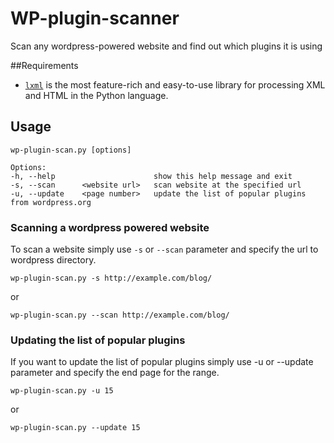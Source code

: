 # WP-plugin-scanner
Scan any wordpress-powered website and find out which plugins it is using

##Requirements
+ [`lxml`](http://lxml.de/) is the most feature-rich and easy-to-use library for processing XML and HTML in the Python language.


## Usage
    wp-plugin-scan.py [options]

    Options:
    -h, --help                      show this help message and exit
    -s, --scan      <website url>   scan website at the specified url
    -u, --update    <page number>   update the list of popular plugins from wordpress.org

### Scanning a wordpress powered website
To scan a website simply use `-s` or `--scan` parameter and specify the url to wordpress directory.

    wp-plugin-scan.py -s http://example.com/blog/
    
or

    wp-plugin-scan.py --scan http://example.com/blog/

### Updating the list of popular plugins
If you want to update the list of popular plugins simply use -u or --update parameter and specify the end page for the range.

    wp-plugin-scan.py -u 15

or

    wp-plugin-scan.py --update 15
